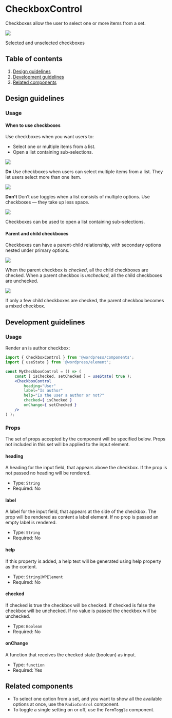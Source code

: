 # CheckboxControl

Checkboxes allow the user to select one or more items from a set.

![](https://make.wordpress.org/design/files/2019/02/CheckboxControl.png)

Selected and unselected checkboxes

## Table of contents

1. [Design guidelines](#design-guidelines)
2. [Development guidelines](#development-guidelines)
3. [Related components](#related-components)

## Design guidelines

### Usage

#### When to use checkboxes

Use checkboxes when you want users to:

- Select one or multiple items from a list.
- Open a list containing sub-selections.

![](https://make.wordpress.org/design/files/2019/02/select-from-list.png)

**Do**
Use checkboxes when users can select multiple items from a list. They let users select more than one item.

![](https://make.wordpress.org/design/files/2019/02/many-form-toggles.png)

**Don’t**
Don’t use toggles when a list consists of multiple options. Use checkboxes — they take up less space.

![](https://make.wordpress.org/design/files/2019/02/checkbox-sublist.gif)

Checkboxes can be used to open a list containing sub-selections.

#### Parent and child checkboxes

Checkboxes can have a parent-child relationship, with secondary options nested under primary options.

![](https://make.wordpress.org/design/files/2019/02/checkbox-parent.gif)

When the parent checkbox is *checked*, all the child checkboxes are checked. When a parent checkbox is *unchecked*, all the child checkboxes are unchecked.

![](https://make.wordpress.org/design/files/2019/02/mixed-checkbox.png)

If only a few child checkboxes are checked, the parent checkbox becomes a mixed checkbox.

## Development guidelines

### Usage

Render an is author checkbox:
```jsx
import { CheckboxControl } from '@wordpress/components';
import { useState } from '@wordpress/element';

const MyCheckboxControl = () => (
	const [ isChecked, setChecked ] = useState( true );
	<CheckboxControl
		heading="User"
		label="Is author"
		help="Is the user a author or not?"
		checked={ isChecked }
		onChange={ setChecked }
	/>
) );
```

### Props

The set of props accepted by the component will be specified below.
Props not included in this set will be applied to the input element.

#### heading

A heading for the input field, that appears above the checkbox. If the prop is not passed no heading will be rendered.

- Type: `String`
- Required: No

#### label

A label for the input field, that appears at the side of the checkbox.
The prop will be rendered as content a label element.
If no prop is passed an empty label is rendered.

- Type: `String`
- Required: No

#### help

If this property is added, a help text will be generated using help property as the content.

- Type: `String|WPElement`
- Required: No

#### checked

If checked is true the checkbox will be checked. If checked is false the checkbox will be unchecked.
If no value is passed the checkbox will be unchecked.

- Type: `Boolean`
- Required: No

#### onChange

A function that receives the checked state (boolean) as input.

- Type: `function`
- Required: Yes

## Related components

- To select one option from a set, and you want to show all the available options at once, use the `RadioControl` component.
- To toggle a single setting on or off, use the `FormToggle` component.
